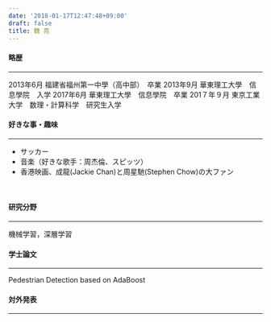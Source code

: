 ```yaml
---
date: '2018-01-17T12:47:48+09:00'
draft: false
title: 魏 亮
---
```


#### 略歴

* * *

2013年6月 福建省福州第一中學（高中部）　卒業 2013年9月 華東理工大學　信息學院　入学 2017年6月 華東理工大學　信息學院　卒業 201７年９月 東京工業大学　数理・計算科学　研究生入学  

#### 好きな事・趣味

* * *

*   サッカー
*   音楽（好きな歌手：周杰倫、スピッツ）
*   香港映画、成龍(Jackie Chan)と周星馳(Stephen Chow)の大ファン

 

#### 研究分野

* * *

機械学習，深層学習  

#### 学士論文

* * *

Pedestrian Detection based on AdaBoost

#### 対外発表

* * *